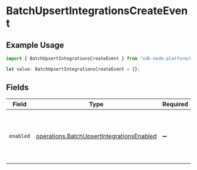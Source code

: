 # BatchUpsertIntegrationsCreateEvent

## Example Usage

```typescript
import { BatchUpsertIntegrationsCreateEvent } from "sdk-node-platform/models/operations";

let value: BatchUpsertIntegrationsCreateEvent = {};
```

## Fields

| Field                                                                                                  | Type                                                                                                   | Required                                                                                               | Description                                                                                            |
| ------------------------------------------------------------------------------------------------------ | ------------------------------------------------------------------------------------------------------ | ------------------------------------------------------------------------------------------------------ | ------------------------------------------------------------------------------------------------------ |
| `enabled`                                                                                              | [operations.BatchUpsertIntegrationsEnabled](../../models/operations/batchupsertintegrationsenabled.md) | :heavy_minus_sign:                                                                                     | If always, the integration will subscribe to create events.                                            |